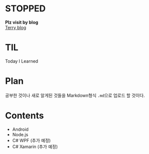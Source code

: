 # STOPPED
**Plz visit by blog**  
[Terry blog](https://nooheat.github.io)
# TIL
Today I Learned

# Plan
공부한 것이나 새로 알게된 것들을 Markdown형식 ```.md```으로 업로드 할 것이다.

# Contents
- Android
- Node.js
- C# WPF (추가 예정)
- C# Xamarin (추가 예정)
